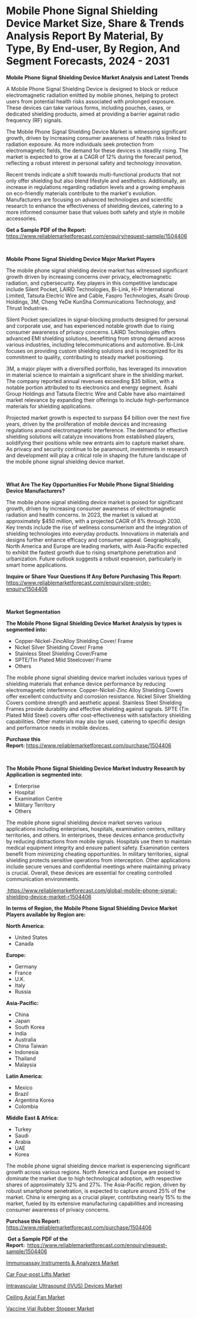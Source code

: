 <p><h1>Mobile Phone Signal Shielding Device Market Size, Share & Trends Analysis Report By Material, By Type, By End-user, By Region, And Segment Forecasts, 2024 - 2031</h1></p><p><strong>Mobile Phone Signal Shielding Device Market Analysis and Latest Trends</strong></p>
<p><p>A Mobile Phone Signal Shielding Device is designed to block or reduce electromagnetic radiation emitted by mobile phones, helping to protect users from potential health risks associated with prolonged exposure. These devices can take various forms, including pouches, cases, or dedicated shielding products, aimed at providing a barrier against radio frequency (RF) signals.</p><p>The Mobile Phone Signal Shielding Device Market is witnessing significant growth, driven by increasing consumer awareness of health risks linked to radiation exposure. As more individuals seek protection from electromagnetic fields, the demand for these devices is steadily rising. The market is expected to grow at a CAGR of 12% during the forecast period, reflecting a robust interest in personal safety and technology innovation.</p><p>Recent trends indicate a shift towards multi-functional products that not only offer shielding but also blend lifestyle and aesthetics. Additionally, an increase in regulations regarding radiation levels and a growing emphasis on eco-friendly materials contribute to the market's evolution. Manufacturers are focusing on advanced technologies and scientific research to enhance the effectiveness of shielding devices, catering to a more informed consumer base that values both safety and style in mobile accessories.</p></p>
<p><strong>Get a Sample PDF of the Report:&nbsp;</strong> <a href="https://www.reliablemarketforecast.com/enquiry/request-sample/1504406?utm_campaign=1097&utm_medium=2&utm_source=Github&utm_content=ia&utm_term=08122024&utm_id=mobile-phone-signal-shielding-device">https://www.reliablemarketforecast.com/enquiry/request-sample/1504406</a></p>
<p>&nbsp;</p>
<p><strong>Mobile Phone Signal Shielding Device Major Market Players</strong></p>
<p><p>The mobile phone signal shielding device market has witnessed significant growth driven by increasing concerns over privacy, electromagnetic radiation, and cybersecurity. Key players in this competitive landscape include Silent Pocket, LAIRD Technologies, Bi-Link, Hi-P International Limited, Tatsuta Electric Wire and Cable, Faspro Technologies, Asahi Group Holdings, 3M, Cheng YeDe KunSha Communications Technology, and Thrust Industries.</p><p>Silent Pocket specializes in signal-blocking products designed for personal and corporate use, and has experienced notable growth due to rising consumer awareness of privacy concerns. LAIRD Technologies offers advanced EMI shielding solutions, benefitting from strong demand across various industries, including telecommunications and automotive. Bi-Link focuses on providing custom shielding solutions and is recognized for its commitment to quality, contributing to steady market positioning.</p><p>3M, a major player with a diversified portfolio, has leveraged its innovation in material science to maintain a significant share in the shielding market. The company reported annual revenues exceeding $35 billion, with a notable portion attributed to its electronics and energy segment. Asahi Group Holdings and Tatsuta Electric Wire and Cable have also maintained market relevance by expanding their offerings to include high-performance materials for shielding applications.</p><p>Projected market growth is expected to surpass $4 billion over the next five years, driven by the proliferation of mobile devices and increasing regulations around electromagnetic interference. The demand for effective shielding solutions will catalyze innovations from established players, solidifying their positions while new entrants aim to capture market share. As privacy and security continue to be paramount, investments in research and development will play a critical role in shaping the future landscape of the mobile phone signal shielding device market.</p></p>
<p>&nbsp;</p>
<p><strong>What Are The Key Opportunities For Mobile Phone Signal Shielding Device Manufacturers?</strong></p>
<p><p>The mobile phone signal shielding device market is poised for significant growth, driven by increasing consumer awareness of electromagnetic radiation and health concerns. In 2023, the market is valued at approximately $450 million, with a projected CAGR of 8% through 2030. Key trends include the rise of wellness consumerism and the integration of shielding technologies into everyday products. Innovations in materials and designs further enhance efficacy and consumer appeal. Geographically, North America and Europe are leading markets, with Asia-Pacific expected to exhibit the fastest growth due to rising smartphone penetration and urbanization. Future outlook suggests a robust expansion, particularly in smart home applications.</p></p>
<p><strong>Inquire or Share Your Questions If Any Before Purchasing This Report:</strong> <a href="https://www.reliablemarketforecast.com/enquiry/pre-order-enquiry/1504406?utm_campaign=1097&utm_medium=2&utm_source=Github&utm_content=ia&utm_term=08122024&utm_id=mobile-phone-signal-shielding-device">https://www.reliablemarketforecast.com/enquiry/pre-order-enquiry/1504406</a></p>
<p>&nbsp;</p>
<p><strong>Market Segmentation</strong></p>
<p><strong>The Mobile Phone Signal Shielding Device Market Analysis by types is segmented into:</strong></p>
<p><ul><li>Copper-Nickel-ZincAlloy Shielding Cover/ Frame</li><li>Nickel Silver Shielding Cover/ Frame</li><li>Stainless Steel Shielding Cover/Frame</li><li>SPTE/Tin Plated Mild Steelcover/ Frame</li><li>Others</li></ul></p>
<p><p>The mobile phone signal shielding device market includes various types of shielding materials that enhance device performance by reducing electromagnetic interference. Copper-Nickel-Zinc Alloy Shielding Covers offer excellent conductivity and corrosion resistance. Nickel Silver Shielding Covers combine strength and aesthetic appeal. Stainless Steel Shielding Frames provide durability and effective shielding against signals. SPTE (Tin Plated Mild Steel) covers offer cost-effectiveness with satisfactory shielding capabilities. Other materials may also be used, catering to specific design and performance needs in mobile devices.</p></p>
<p><strong>Purchase this Report:&nbsp;</strong><a href="https://www.reliablemarketforecast.com/purchase/1504406?utm_campaign=1097&utm_medium=2&utm_source=Github&utm_content=ia&utm_term=08122024&utm_id=mobile-phone-signal-shielding-device">https://www.reliablemarketforecast.com/purchase/1504406</a></p>
<p>&nbsp;</p>
<p><strong>The Mobile Phone Signal Shielding Device Market Industry Research by Application is segmented into:</strong></p>
<p><ul><li>Enterprise</li><li>Hospital</li><li>Examination Centre</li><li>Military Territory</li><li>Others</li></ul></p>
<p><p>The mobile phone signal shielding device market serves various applications including enterprises, hospitals, examination centers, military territories, and others. In enterprises, these devices enhance productivity by reducing distractions from mobile signals. Hospitals use them to maintain medical equipment integrity and ensure patient safety. Examination centers benefit from minimizing cheating opportunities. In military territories, signal shielding protects sensitive operations from interception. Other applications include secure venues and confidential meetings where maintaining privacy is crucial. Overall, these devices are essential for creating controlled communication environments.</p></p>
<p><a href="https://www.reliablemarketforecast.com/global-mobile-phone-signal-shielding-device-market-r1504406?utm_campaign=1097&utm_medium=2&utm_source=Github&utm_content=ia&utm_term=08122024&utm_id=mobile-phone-signal-shielding-device">&nbsp;https://www.reliablemarketforecast.com/global-mobile-phone-signal-shielding-device-market-r1504406</a></p>
<p><strong>In terms of Region, the Mobile Phone Signal Shielding Device Market Players available by Region are:</strong></p>
<p>
    <p> <strong> North America: </strong>
        <ul>
            <li>United States</li>
            <li>Canada</li>
        </ul>
        </p> 
    <p> <strong> Europe: </strong>
        <ul>
            <li>Germany</li>
            <li>France</li>
            <li>U.K.</li>
            <li>Italy</li>
            <li>Russia</li>
        </ul>
        </p> 
    <p> <strong> Asia-Pacific: </strong>
        <ul>
            <li>China</li>
            <li>Japan</li>
            <li>South Korea</li>
            <li>India</li>
            <li>Australia</li>
            <li>China Taiwan</li>
            <li>Indonesia</li>
            <li>Thailand</li>
            <li>Malaysia</li>
        </ul>
        </p> 
    <p> <strong> Latin America: </strong>
        <ul>
            <li>Mexico</li>
            <li>Brazil</li>
            <li>Argentina Korea</li>
            <li>Colombia</li>
        </ul>
        </p> 
    <p> <strong> Middle East & Africa: </strong>
        <ul>
            <li>Turkey</li>
            <li>Saudi</li>
            <li>Arabia</li>
            <li>UAE</li>
            <li>Korea</li>
        </ul>
    </p>
    </p>
<p><p>The mobile phone signal shielding device market is experiencing significant growth across various regions. North America and Europe are poised to dominate the market due to high technological adoption, with respective shares of approximately 32% and 27%. The Asia-Pacific region, driven by robust smartphone penetration, is expected to capture around 25% of the market. China is emerging as a crucial player, contributing nearly 15% to the market, fueled by its extensive manufacturing capabilities and increasing consumer awareness of privacy concerns.</p></p>
<p><strong>Purchase this Report: </strong><a href="https://www.reliablemarketforecast.com/purchase/1504406?utm_campaign=1097&utm_medium=2&utm_source=Github&utm_content=ia&utm_term=08122024&utm_id=mobile-phone-signal-shielding-device">https://www.reliablemarketforecast.com/purchase/1504406</a></p>
<p>&nbsp;<strong>Get a Sample PDF of the Report:&nbsp;&nbsp;</strong><a href="https://www.reliablemarketforecast.com/enquiry/request-sample/1504406?utm_campaign=1097&utm_medium=2&utm_source=Github&utm_content=ia&utm_term=08122024&utm_id=mobile-phone-signal-shielding-device">https://www.reliablemarketforecast.com/enquiry/request-sample/1504406</a></p>
<p><strong></strong></p>
<p><p><a href="https://github.com/yoshih12/Market-Research-Report-List-4/blob/main/immunoassay-instruments-analyzers-market.md?utm_campaign=1097&utm_medium=2&utm_source=Github&utm_content=ia&utm_term=08122024&utm_id=mobile-phone-signal-shielding-device">Immunoassay Instruments & Analyzers Market</a></p><p><a href="https://www.linkedin.com/pulse/competitive-landscape-analysis-car-four-post-lifts-market-highlighting-jgv3f?utm_campaign=1097&utm_medium=2&utm_source=Github&utm_content=ia&utm_term=08122024&utm_id=mobile-phone-signal-shielding-device">Car Four-post Lifts Market</a></p><p><a href="https://github.com/ryanbell8967/Market-Research-Report-List-1/blob/main/intravascular-ultrasound-ivus-devices-market.md?utm_campaign=1097&utm_medium=2&utm_source=Github&utm_content=ia&utm_term=08122024&utm_id=mobile-phone-signal-shielding-device">Intravascular Ultrasound (IVUS) Devices Market</a></p><p><a href="https://www.linkedin.com/pulse/ceiling-axial-fan-market-size-share-trends-analysis-report-bafkf?utm_campaign=1097&utm_medium=2&utm_source=Github&utm_content=ia&utm_term=08122024&utm_id=mobile-phone-signal-shielding-device">Ceiling Axial Fan Market</a></p><p><a href="https://www.linkedin.com/pulse/vaccine-vial-rubber-stopper-market-size-growth-drivers-global-trase?utm_campaign=1097&utm_medium=2&utm_source=Github&utm_content=ia&utm_term=08122024&utm_id=mobile-phone-signal-shielding-device">Vaccine Vial Rubber Stopper Market</a></p></p>